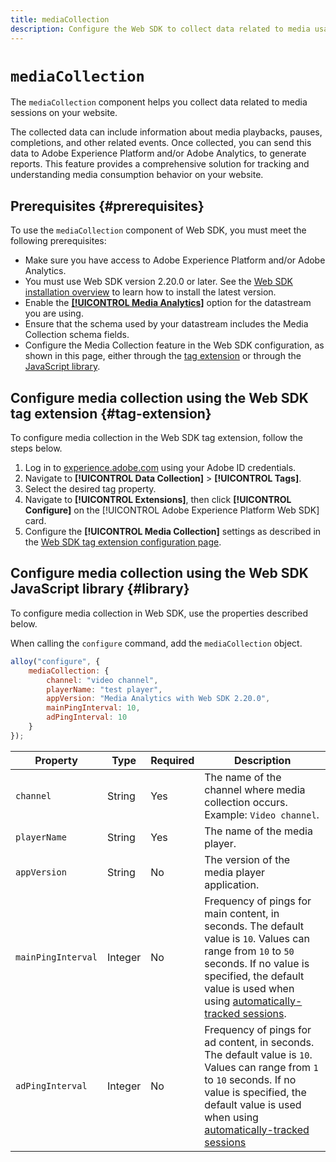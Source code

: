 ```yaml
---
title: mediaCollection
description: Configure the Web SDK to collect data related to media usage on your web properties.
---
```


# `mediaCollection`

The `mediaCollection` component helps you collect data related to media sessions on your website. 

The collected data can include information about media playbacks, pauses, completions, and other related events. Once collected, you can send this data to Adobe Experience Platform and/or Adobe Analytics, to generate reports. This feature provides a comprehensive solution for tracking and understanding media consumption behavior on your website.

## Prerequisites {#prerequisites}

To use the `mediaCollection` component of Web SDK, you must meet the following prerequisites:

* Make sure you have access to Adobe Experience Platform and/or Adobe Analytics.
* You must use Web SDK version 2.20.0 or later. See the [Web SDK installation overview](../../install/overview.md) to learn how to install the latest version.
* Enable the **[[!UICONTROL Media Analytics]](../../../datastreams/configure.md#advanced-options)** option for the datastream you are using.
* Ensure that the schema used by your datastream includes the Media Collection schema fields.
* Configure the Media Collection feature in the Web SDK configuration, as shown in this page, either through the [tag extension](#tag-extension) or through the [JavaScript library](#library).

## Configure media collection using the Web SDK tag extension {#tag-extension}

To configure media collection in the Web SDK tag extension, follow the steps below.

1. Log in to [experience.adobe.com](https://experience.adobe.com) using your Adobe ID credentials.
1. Navigate to **[!UICONTROL Data Collection]** > **[!UICONTROL Tags]**.
1. Select the desired tag property.
1. Navigate to **[!UICONTROL Extensions]**, then click **[!UICONTROL Configure]** on the [!UICONTROL Adobe Experience Platform Web SDK] card.
1. Configure the **[!UICONTROL Media Collection]** settings as described in the [Web SDK tag extension configuration page](../../../tags/extensions/client/web-sdk/web-sdk-extension-configuration.md#media-collection).

## Configure media collection using the Web SDK JavaScript library {#library}

To configure media collection in Web SDK, use the properties described below.

When calling the `configure` command, add the `mediaCollection` object.

```js
alloy("configure", {
    mediaCollection: {
        channel: "video channel",
        playerName: "test player",
        appVersion: "Media Analytics with Web SDK 2.20.0",
        mainPingInterval: 10,
        adPingInterval: 10
    }
});
```

|Property | Type | Required | Description |
|---------|----------|---------|---------|
| `channel` | String | Yes | The name of the channel where media collection occurs. Example: `Video channel`. |
| `playerName`| String  | Yes | The name of the media player. |
| `appVersion`| String  | No  | The version of the media player application. |
| `mainPingInterval` | Integer | No | Frequency of pings for main content, in seconds. The default value is `10`. Values can range from `10` to `50` seconds.  If no value is specified, the default value is used when using [automatically-tracked sessions](../createmediasession.md#automatic).|
| `adPingInterval`| Integer | No | Frequency of pings for ad content, in seconds. The default value is `10`. Values can range from `1` to `10` seconds. If no value is specified, the default value is used when using [automatically-tracked sessions](../createmediasession.md#automatic) |
